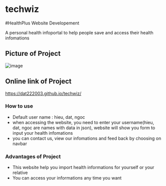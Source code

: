 # techwiz

#HealthPlus Website Developement

A personal health infoportal to help people save and access their health infomations

## Picture of Project
![image](https://user-images.githubusercontent.com/102738326/184466308-87fa0fa0-0ded-4454-bbb5-22fa9b630fb2.png)


## Online link of Project
https://dat222003.github.io/techwiz/

### How to use
- Default user name : hieu, dat, ngoc
- when accessing the website, you need to enter your username(hieu, dat, ngoc are names with data in json), website will show you form to input your health infomations
- you can contact us, view our infomations and feed back by choosing on navbar

### Advantages of Project
- This website help you import health informations for yourself or your relative
- You can access your informations any time you want
